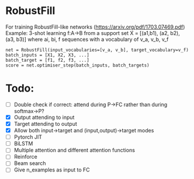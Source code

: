 # RobustFill
For training RobustFill-like networks (https://arxiv.org/pdf/1703.07469.pdf)
Example: 3-shot learning f:A->B from a support set X = [(a1,b1), (a2, b2), (a3, b3)]
            where ai, bi, f sequences with a vocabulary of v_a, v_b, v_f

```
net = RobustFill(input_vocabularies=[v_a, v_b], target_vocabulary=v_f)
batch_inputs = [X1, X2, X3, ...]
batch_target = [f1, f2, f3, ...]
score = net.optimiser_step(batch_inputs, batch_targets)
```

# Todo:
- [ ] Double check if correct: attend during P->FC rather than during softmax->P?
- [X] Output attending to input
- [X] Target attending to output
- [X] Allow both input->target and (input,output)->target modes
- [ ] Pytorch JIT
- [ ] BiLSTM
- [ ] Multiple attention and different attention functions
- [ ] Reinforce
- [ ] Beam search
- [ ] Give n_examples as input to FC
